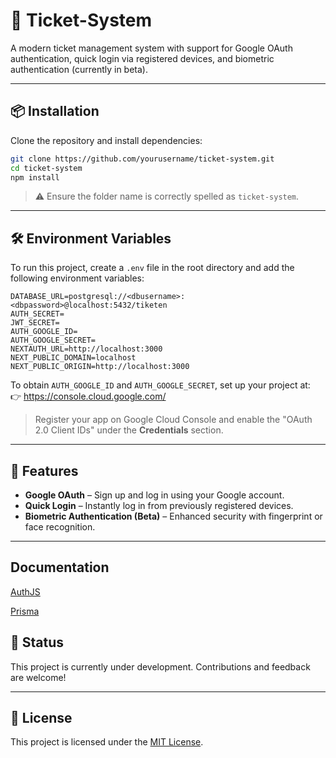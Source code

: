 # 🎫 Ticket-System

A modern ticket management system with support for Google OAuth authentication, quick login via registered devices, and biometric authentication (currently in beta).

---

## 📦 Installation

Clone the repository and install dependencies:

```bash
git clone https://github.com/yourusername/ticket-system.git
cd ticket-system
npm install
```

> ⚠️ Ensure the folder name is correctly spelled as `ticket-system`.

---

## 🛠️ Environment Variables

To run this project, create a `.env` file in the root directory and add the following environment variables:

```env
DATABASE_URL=postgresql://<dbusername>:<dbpassword>@localhost:5432/tiketen
AUTH_SECRET=
JWT_SECRET=
AUTH_GOOGLE_ID=
AUTH_GOOGLE_SECRET=
NEXTAUTH_URL=http://localhost:3000
NEXT_PUBLIC_DOMAIN=localhost
NEXT_PUBLIC_ORIGIN=http://localhost:3000
```

To obtain `AUTH_GOOGLE_ID` and `AUTH_GOOGLE_SECRET`, set up your project at:  
👉 https://console.cloud.google.com/

> Register your app on Google Cloud Console and enable the "OAuth 2.0 Client IDs" under the **Credentials** section.

---

## 🔐 Features

- **Google OAuth** – Sign up and log in using your Google account.
- **Quick Login** – Instantly log in from previously registered devices.
- **Biometric Authentication (Beta)** – Enhanced security with fingerprint or face recognition.

---

## Documentation
[AuthJS](https://authjs.dev/)

[Prisma](https://www.prisma.io/)

## 🧪 Status

This project is currently under development. Contributions and feedback are welcome!

---

## 📄 License

This project is licensed under the [MIT License](LICENSE).
